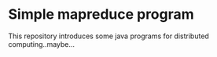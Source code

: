 # Simple mapreduce program
This repository introduces some java programs for distributed computing..maybe...
